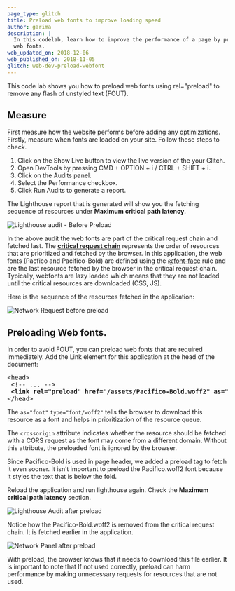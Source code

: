 ```yaml
---
page_type: glitch
title: Preload web fonts to improve loading speed
author: garima
description: |
  In this codelab, learn how to improve the performance of a page by preloading
  web fonts.
web_updated_on: 2018-12-06
web_published_on: 2018-11-05
glitch: web-dev-preload-webfont
---
```


This code lab shows you how to preload web fonts using rel="preload" to remove any flash of unstyled text (FOUT).


## Measure

First measure how the website performs before adding any optimizations.
Firstly, measure when fonts are loaded on your site. Follow these steps to check.
1. Click on the Show Live button to view the live version of the your Glitch.
2. Open DevTools by pressing CMD + OPTION + i / CTRL + SHIFT + i.
3. Click on the Audits panel.
4. Select the Performance checkbox.
5. Click Run Audits to generate a report.

The Lighthouse report that is generated  will show you  the fetching sequence of resources under **Maximum critical path latency**.

<img class="screenshot" src="./lighthouse-before.png" alt="Lighthouse audit - Before Preload">

In the above audit the web fonts are part of the critical request chain and fetched last. The [**critical request chain**](https://developers.google.com/web/tools/lighthouse/audits/critical-request-chains) represents the order of resources that are prioritized and fetched by the browser. In this application, the web fonts (Pacfico and Pacifico-Bold) are defined using the [@font-face](https://developers.google.com/web/fundamentals/performance/optimizing-content-efficiency/webfont-optimization#defining_a_font_family_with_font-face) rule and are the last resource fetched by the browser in the critical request chain. Typically, webfonts are lazy loaded which means that they are not loaded until the critical resources are downloaded (CSS, JS).

Here is the sequence of the resources fetched in the application:

<img class="screenshot" src="./network-request-before.png" alt="Network Request before preload">
 
## Preloading Web fonts.
In order to avoid FOUT, you can preload web fonts that are required immediately. Add the Link element for this application at the head of the document:

<pre class="prettyprint">
&lt;head&gt;
 &lt;!-- ... -->
 <strong>&lt;link rel=&quot;preload&quot; href=&quot;/assets/Pacifico-Bold.woff2&quot; as=&quot;font&quot; type=&quot;font/woff2&quot; crossorigin&gt;</strong>
&lt;/head&gt;
</pre>

The `as="font"` `type="font/woff2"` tells the browser to download this resource as a font and helps in prioritization of the re­source queue. 

The `crossorigin` attribute indicates whether the resource should be fetched with a CORS request as the font may come from a different domain. Without this attribute, the preloaded font is ignored by the browser.

Since Pacifico-Bold is used in page header, we added a preload tag to fetch it even sooner. It isn’t important to preload the Pacifico.woff2 font because it styles the text that is below the fold. 

Reload the application and run lighthouse again. Check the **Maximum critical path latency** section.



<img class="screenshot" src="./lighthouse-after.png" alt="Lighthouse Audit after preload">

Notice how the Pacifico-Bold.woff2 is removed from the critical request chain. It is fetched earlier in the application.

<img class="screenshot" src="./network-after.png" alt="Network Panel after preload">

 With preload, the browser knows that it needs to download this file earlier. It is important to note that If not used correctly, preload can harm performance by making unnecessary requests for resources that are not used.